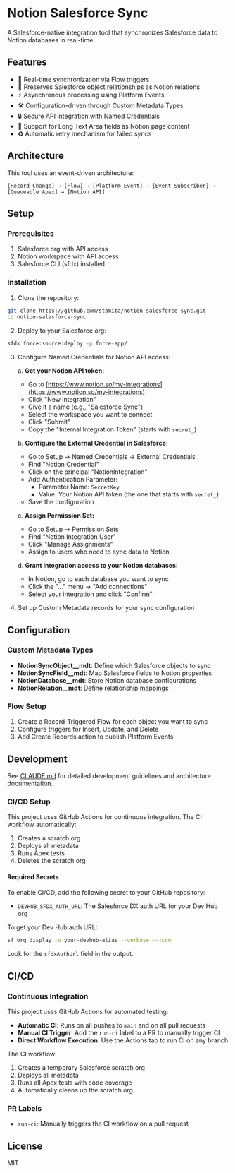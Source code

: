 # Notion Salesforce Sync

A Salesforce-native integration tool that synchronizes Salesforce data to Notion databases in real-time.

## Features

- 🔄 Real-time synchronization via Flow triggers
- 🔗 Preserves Salesforce object relationships as Notion relations
- ⚡ Asynchronous processing using Platform Events
- 🛠️ Configuration-driven through Custom Metadata Types
- 🔒 Secure API integration with Named Credentials
- 📝 Support for Long Text Area fields as Notion page content
- ♻️ Automatic retry mechanism for failed syncs

## Architecture

This tool uses an event-driven architecture:

```
[Record Change] → [Flow] → [Platform Event] → [Event Subscriber] → [Queueable Apex] → [Notion API]
```

## Setup

### Prerequisites

1. Salesforce org with API access
2. Notion workspace with API access
3. Salesforce CLI (sfdx) installed

### Installation

1. Clone the repository:
```bash
git clone https://github.com/stomita/notion-salesforce-sync.git
cd notion-salesforce-sync
```

2. Deploy to your Salesforce org:
```bash
sfdx force:source:deploy -p force-app/
```

3. Configure Named Credentials for Notion API access:

   a. **Get your Notion API token:**
   - Go to [https://www.notion.so/my-integrations](https://www.notion.so/my-integrations)
   - Click "New integration"
   - Give it a name (e.g., "Salesforce Sync")
   - Select the workspace you want to connect
   - Click "Submit"
   - Copy the "Internal Integration Token" (starts with `secret_`)

   b. **Configure the External Credential in Salesforce:**
   - Go to Setup → Named Credentials → External Credentials
   - Find "Notion Credential"
   - Click on the principal "NotionIntegration"
   - Add Authentication Parameter:
     - Parameter Name: `SecretKey`
     - Value: Your Notion API token (the one that starts with `secret_`)
   - Save the configuration

   c. **Assign Permission Set:**
   - Go to Setup → Permission Sets
   - Find "Notion Integration User"
   - Click "Manage Assignments"
   - Assign to users who need to sync data to Notion

   d. **Grant integration access to your Notion databases:**
   - In Notion, go to each database you want to sync
   - Click the "..." menu → "Add connections"
   - Select your integration and click "Confirm"

4. Set up Custom Metadata records for your sync configuration

## Configuration

### Custom Metadata Types

- **NotionSyncObject__mdt**: Define which Salesforce objects to sync
- **NotionSyncField__mdt**: Map Salesforce fields to Notion properties
- **NotionDatabase__mdt**: Store Notion database configurations
- **NotionRelation__mdt**: Define relationship mappings

### Flow Setup

1. Create a Record-Triggered Flow for each object you want to sync
2. Configure triggers for Insert, Update, and Delete
3. Add Create Records action to publish Platform Events

## Development

See [CLAUDE.md](CLAUDE.md) for detailed development guidelines and architecture documentation.

### CI/CD Setup

This project uses GitHub Actions for continuous integration. The CI workflow automatically:

1. Creates a scratch org
2. Deploys all metadata
3. Runs Apex tests
4. Deletes the scratch org

#### Required Secrets

To enable CI/CD, add the following secret to your GitHub repository:

- `DEVHUB_SFDX_AUTH_URL`: The Salesforce DX auth URL for your Dev Hub org

To get your Dev Hub auth URL:
```bash
sf org display -o your-devhub-alias --verbose --json
```
Look for the `sfdxAuthUrl` field in the output.

## CI/CD

### Continuous Integration

This project uses GitHub Actions for automated testing:

- **Automatic CI**: Runs on all pushes to `main` and on all pull requests
- **Manual CI Trigger**: Add the `run-ci` label to a PR to manually trigger CI
- **Direct Workflow Execution**: Use the Actions tab to run CI on any branch

The CI workflow:
1. Creates a temporary Salesforce scratch org
2. Deploys all metadata
3. Runs all Apex tests with code coverage
4. Automatically cleans up the scratch org

### PR Labels

- `run-ci`: Manually triggers the CI workflow on a pull request

## License

MIT